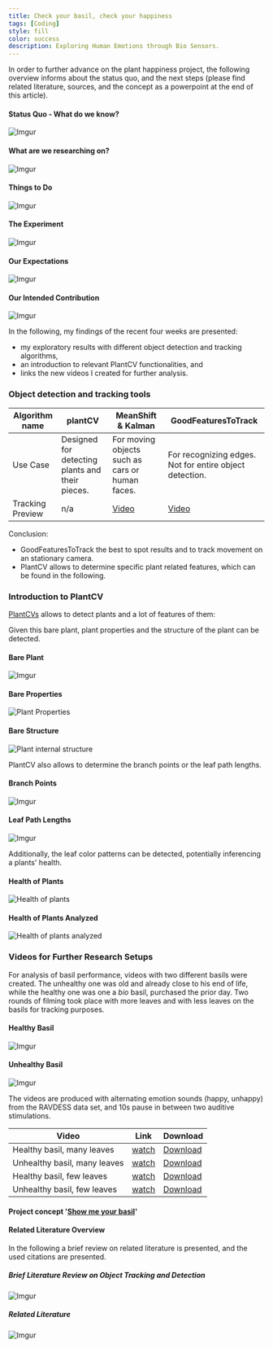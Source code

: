 ```yaml
---
title: Check your basil, check your happiness
tags: [Coding]
style: fill
color: success
description: Exploring Human Emotions through Bio Sensors.
---
```

In order to further advance on the plant happiness project, the following overview informs about the status quo, and the next steps (please find related literature, sources, and the concept as a powerpoint at the end of this article).

#### Status Quo - What do we know?

![Imgur](https://i.imgur.com/i06HaO1l.png)

#### What are we researching on?

![Imgur](https://i.imgur.com/4Rzo9Gxl.png)

#### Things to Do

![Imgur](https://i.imgur.com/9oTC9mvl.png)

#### The Experiment

![Imgur](https://i.imgur.com/RYOQeW7l.png)

#### Our Expectations

![Imgur](https://i.imgur.com/ccUTLIkl.png)

#### Our Intended Contribution

![Imgur](https://i.imgur.com/yePjotBl.png)

In the following, my findings of the recent four weeks are presented:
- my exploratory results with different object detection and tracking algorithms,
- an introduction to relevant PlantCV functionalities, and
- links the new videos I created for further analysis.

### Object detection and tracking tools

Algorithm name | plantCV | MeanShift & Kalman | GoodFeaturesToTrack
---|---|---|---
Use Case|Designed for detecting plants and their pieces.|For moving objects such as cars or human faces.|For recognizing edges. Not for entire object detection.
Tracking Preview|n/a|[Video](https://youtu.be/jEMJBbI2GJI)|[Video](https://youtu.be/A84SOP-tgoY)

Conclusion:
- GoodFeaturesToTrack the best to spot results and to track movement on an stationary camera.
- PlantCV allows to determine specific plant related features, which can be found in the following.

### Introduction to PlantCV

[PlantCVs](https://plantcv.readthedocs.io/en) allows to detect plants and a lot of features of them:

Given this bare plant, plant properties and the structure of the plant can be detected.

#### Bare Plant
![Imgur](https://i.imgur.com/HmnyCEum.jpg)

#### Bare Properties
![Plant Properties](https://i.imgur.com/WEXUOST.png)

#### Bare Structure
![Plant internal structure](https://i.imgur.com/rTEXjEP.png)

PlantCV also allows to determine the branch points or the leaf path lengths.

#### Branch Points
![Imgur](https://i.imgur.com/qyRRk2J.png)

#### Leaf Path Lengths
![Imgur](https://i.imgur.com/WYTTm00.png)

Additionally, the leaf color patterns can be detected, potentially inferencing a plants' health.

#### Health of Plants
![Health of plants](https://i.imgur.com/2USSkdS.png)

#### Health of Plants Analyzed
![Health of plants analyzed](https://i.imgur.com/ex6Tdz2.png)

### Videos for Further Research Setups
For analysis of basil performance, videos with two different basils were created. The unhealthy one was old and already close to his end of life, while the healthy one was one a *bio* basil, purchased the prior day. Two rounds of filming took place with more leaves and with less leaves on the basils for tracking purposes.

#### Healthy Basil
![Imgur](https://i.imgur.com/Vm4adepm.jpg)

#### Unhealthy Basil
![Imgur](https://i.imgur.com/fWhXr1Xm.jpg)

The videos are produced with alternating emotion sounds (happy, unhappy) from the RAVDESS data set, and 10s pause in between two auditive stimulations.

Video|Link|Download
---|---|---
Healthy basil, many leaves|[watch](https://youtu.be/HIkTcOHY4e0)|[Download](https://www.dropbox.com/s/nnr7cr3uv9o14st/happy-basil-fluffy.MOV?dl=1)
Unhealthy basil, many leaves|[watch](https://youtu.be/o6_WAtS6Jdg)|[Download](https://www.dropbox.com/s/48nq5enad8acakq/sad-basil-fluffy.MOV?dl=1)
Healthy basil, few leaves|[watch](https://youtu.be/r154g9UOu54)|[Download](https://www.dropbox.com/s/g5mkafz3nyrtxup/happy-basil-shaved.MOV?dl=1)
Unhealthy basil, few leaves|[watch](https://youtu.be/gDf6wdRd3I4)|[Download](https://www.dropbox.com/s/48nq5enad8acakq/sad-basil-fluffy.MOV?dl=1)

#### Project concept '[Show me your basil](https://drive.google.com/file/d/1FjNXeMPaLJNyggLKS7OI0_XcHgBqT_vz/view?usp=sharing)'

#### Related Literature Overview

In the following a brief review on related literature is presented, and the used citations are presented.

##### Brief Literature Review on Object Tracking and Detection

![Imgur](https://i.imgur.com/lCJGMYDl.png)

##### Related Literature

![Imgur](https://i.imgur.com/8DS3r1Al.png)
